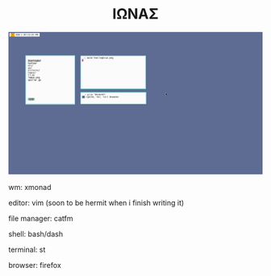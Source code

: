 <h1 align="center">ΙΩΝΑΣ</h1>

<img src="feelingblue.png" alt="rice">

wm: xmonad

editor: vim (soon to be hermit when i finish writing it)

file manager: catfm

shell: bash/dash

terminal: st

browser: firefox
